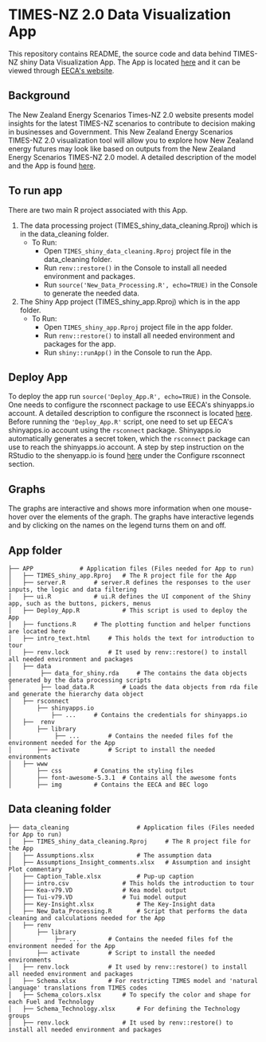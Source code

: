 # TIMES-NZ 2.0 Data Visualization App
This repository contains README, the source code and data behind TIMES-NZ shiny Data Visualization App. The App is located [here](https://eeca-nz.shinyapps.io/TIMES_V2/) and it can be viewed through [EECA's website](http://www.eeca.govt.nz/TIMES-NZ). 

## Background
The New Zealand Energy Scenarios Times-NZ 2.0 website presents model insights for the latest TIMES-NZ scenarios to contribute to decision making in businesses and Government. This New Zealand Energy Scenarios TIMES-NZ 2.0 visualization tool will allow you to explore how New Zealand energy futures may look like based on outputs from the New Zealand Energy Scenarios TIMES-NZ 2.0 model. A detailed description of the  model and the App is found [here](https://www.eeca.govt.nz/New-Zealand-Energy-Scenarios-TIMES-NZ-2.pdf).
 
## To run app
There are two main R project associated with this App. 
1. The data processing project (TIMES_shiny_data_cleaning.Rproj) which is in the data_cleaning folder. 
	- To Run:
		- Open `TIMES_shiny_data_cleaning.Rproj` project file in the data_cleaning folder.
		- Run `renv::restore()` in the Console to install all needed environment and packages.
		- Run `source('New_Data_Processing.R', echo=TRUE)` in the Console to generate the needed data.
2. The Shiny App project (TIMES_shiny_app.Rproj) which is in the app folder.
	- To Run:
		- Open `TIMES_shiny_app.Rproj` project file in the app folder. 
		- Run `renv::restore()` to install all needed environment and packages for the app. 
		- Run `shiny::runApp()` in the Console to run the App.

## Deploy App
To deploy the app run `source('Deploy_App.R', echo=TRUE)` in the Console. One needs to configure the rsconnect package to use EECA's shinyapps.io account. A detailed description to configure the rsconnect is located [here](https://shiny.rstudio.com/articles/shinyapps.html). Before running the `'Deploy_App.R'` script, one need to set up EECA's shinyapps.io account  using the `rsconnect` package. Shinyapps.io automatically generates a secret token, which the `rsconnect` package can use to reach the shinyapps.io account. A step by step instruction on the RStudio to the shenyapp.io is found [here](https://shiny.rstudio.com/articles/shinyapps.html) under the Configure rsconnect section. 
		

## Graphs

The graphs are interactive and shows more information when one mouse-hover over the elements of the graph. The graphs have interactive legends and by clicking on the names on the legend turns them on and off.



## App folder

    ├── APP				# Application files (Files needed for App to run)
    │   ├── TIMES_shiny_app.Rproj 	# The R project file for the App
    │   ├── server.R		# server.R defines the responses to the user inputs, the logic and data filtering
    │   ├── ui.R 			# ui.R defines the UI component of the Shiny app, such as the buttons, pickers, menus
    │   ├── Deploy_App.R        	# This script is used to deploy the App
    │   ├── functions.R		# The plotting function and helper functions are located here
    │   ├── intro_text.html		# This holds the text for introduction to tour
    │   ├── renv.lock   		# It used by renv::restore() to install all needed environment and packages
    │   ├── data
    │	     ├── data_for_shiny.rda  	# The contains the data objects generated by the data processing scripts
    │	     ├── load_data.R		# Loads the data objects from rda file and generate the hierarchy data object 
    │   ├── rsconnect
    │		├── shinyapps.io
    │			├── ... 	# Contains the credentials for shinyapps.io 
    │   ├──  renv
    │		├── library
    │		     ├── ...		# Contains the needed files fof the environment needed for the App 
    │		├── activate		# Script to install the needed environments 
    │   ├── www                
    │		├── css			# Conatins the styling files
    │		├── font-awesome-5.3.1  # Contains all the awesome fonts  
    │		├── img			# Contains the EECA and BEC logo
    

## Data cleaning folder
    ├── data_cleaning			    	# Application files (Files needed for App to run)
    │   ├── TIMES_shiny_data_cleaning.Rproj 	# The R project file for the App
    │   ├── Assumptions.xlsx 			# The assumption data
    │   ├── Assumptions_Insight_comments.xlsx	# Assumption and insight Plot commentary
    │   ├── Caption_Table.xlsx			# Pup-up caption
    │   ├── intro.csv				# This holds the introduction to tour
    │   ├── Kea-v79.VD				# Kea model output
    │   ├── Tui-v79.VD				# Tui model output
    │   ├── Key-Insight.xlsx			# The Key-Insight data
    │   ├── New_Data_Processing.R		# Script that performs the data cleaning and calculations needed for the App
    │   ├── renv
    │		├── library
    │		     ├── ...		# Contains the needed files fof the environment needed for the App 
    │		├── activate		# Script to install the needed environments 
    │   ├── renv.lock			# It used by renv::restore() to install all needed environment and packages
    │   ├── Schema.xlsx			# For restricting TIMES model and 'natural language' translations from TIMES codes
    │   ├── Schema_colors.xlsx		# To specify the color and shape for each Fuel and Technology 
    │   ├── Schema_Technology.xlsx 		# For defining the Technology groups 
    │   ├── renv.lock   			# It used by renv::restore() to install all needed environment and packages
